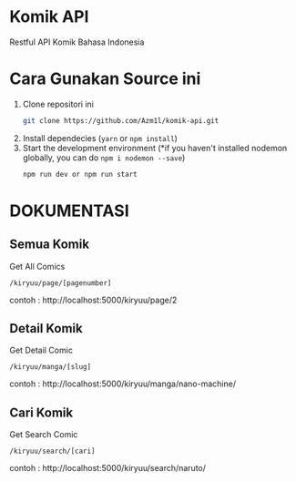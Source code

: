 # Komik API
Restful API Komik Bahasa Indonesia

# Cara Gunakan Source ini
1. Clone repositori ini
    ```bash
    git clone https://github.com/Azm1l/komik-api.git
    ```
2. Install dependecies (`yarn` or `npm install`)
3. Start the development environment (*if you haven't installed nodemon globally, you can do `npm i nodemon --save`)
    ```bash
    npm run dev or npm run start
    ```
# DOKUMENTASI

## Semua Komik
Get All Comics
```
/kiryuu/page/[pagenumber]
```
contoh : http://localhost:5000/kiryuu/page/2


## Detail Komik
Get Detail Comic
```
/kiryuu/manga/[slug]
```
contoh : http://localhost:5000/kiryuu/manga/nano-machine/

## Cari Komik
Get Search Comic
```
/kiryuu/search/[cari]
```
contoh : http://localhost:5000/kiryuu/search/naruto/